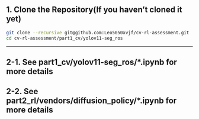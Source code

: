 ## 1. Clone the Repository(If you haven’t cloned it yet)

```bash
git clone --recursive git@github.com:Leo5050xvjf/cv-rl-assessment.git
cd cv-rl-assessment/part1_cv/yolov11-seg_ros
```

---

## 2-1. See part1_cv/yolov11-seg_ros/*.ipynb for more details
## 2-2. See part2_rl/vendors/diffusion_policy/*.ipynb for more details
